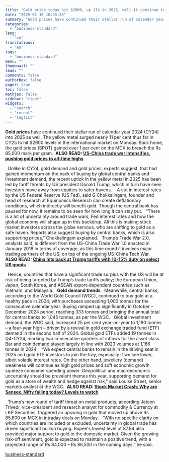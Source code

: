 ```yaml
---
title: "Gold price today hit $2900, up 11% in 2025; will it continue to rise?"
date: "2025-02-10 18:45:35"
summary: "Gold prices have continued their stellar run of calendar year 2024 (CY24) into 2025 as well. The yellow metal surged nearly 11 per cent thus far in CY25 to hit $2900 levels in the international market on Monday. Back home, the gold prices (SPOT) gained over 1 per cent on..."
categories:
  - "business-standard"
lang:
  - "en"
translations:
  - "en"
tags:
  - "business-standard"
menu: ""
thumbnail: ""
lead: ""
comments: false
authorbox: false
pager: true
toc: false
mathjax: false
sidebar: "right"
widgets:
  - "search"
  - "recent"
  - "taglist"
---
```


**Gold prices** have continued their stellar run of calendar year 2024 (CY24) into 2025 as well. The yellow metal surged nearly 11 per cent thus far in CY25 to hit $2900 levels in the international market on Monday. Back home, the gold prices (SPOT) gained over 1 per cent on the MCX to breach the Rs 85,000 mark per gram. 
**ALSO READ: [US-China trade war intensifies, pushing gold prices to all-time highs](https://www.business-standard.com/world-news/us-china-trade-war-intensifies-pushing-gold-prices-to-all-time-highs-125020500934_1.html)**

 
Unlike in CY24, gold demand and gold prices, experts suggest, that had gained momentum on the back of buying by global central banks and investment demand, the recent uptick in the yellow metal in 2025 has been led by tariff threats by US president Donald Trump, which in turn have seen investors move away from equities to safer havens. 
 
A cut in interest rates by the US Federal Reserve (US Fed), said G Chokkalingam, founder and head of research at Equinomics Research can create deflationary conditions, which indirectly will benefit gold. Though the central bank has paused for now, it remains to be seen for how long it can stay put.
 
“There is a lot of uncertainty around trade wars, Fed interest rates and how the global economy will shape up in this backdrop. All this is making stock market investors across the globe nervous, who are shifting to gold as a safe haven. Reports also suggest buying by central banks, which is also supporting prices,” Chokkalingam explained.
 
Trump’s Trade War 2.0, analysts said, is different from the US-China Trade War 1.0 enacted in January 2018 in terms of coverage, as this time round it involves major trading partners of the US, on top of the ongoing US-China Tech War. 
**ALSO READ: [China hits back at Trump tariffs with 10-15% duty on select US goods](https://www.business-standard.com/world-news/china-tariffs-us-imports-oil-farm-products-cars-donald-trump-trade-war-125020400402_1.html)**

 
Hence, countries that have a significant trade surplus with the US will be at risk of being targeted by Trump’s trade tariffs policy; the European Union, Japan, South Korea, and ASEAN export-dependent countries such as Vietnam, and Malaysia.
 
**Gold demand trends**
 
Meanwhile, central banks, according to the World Gold Council (WGC), continued to buy gold at a healthy pace in 2024, with purchases exceeding 1,000 tonnes for the consecutive calendar year. Buying ramped up significantly in October – December 2024 period, reaching 333 tonnes and bringing the annual total for central banks to 1,045 tonnes, as per the WGC.
 
Global investment demand, the WGC said, increased 25 per cent year-on-year to 1,180 tonnes – a four-year high – driven by a revival in gold exchange traded fund (ETF) demand in the second half of 2024. Global gold ETFs added 19 tonnes in Q4-CY24, marking two consecutive quarters of inflows for the asset class. Bar and coin demand stayed largely in line with 2023 volumes at 1,186 tonnes in 2024.
 
“We expect central banks to remain in the driving seat in 2025 and gold ETF investors to join the fray, especially if we see lower, albeit volatile interest rates. On the other hand, jewellery (demand) weakness will continue as high gold prices and soft economic growth squeeze consumer spending power. Geopolitical and macroeconomic uncertainty should be prevalent themes this year, supporting demand for gold as a store of wealth and hedge against risk,” said Louise Street, senior markets analyst at the WGC. 
**ALSO READ: [Stock Market Crash: Why are Sensex, Nifty falling today? Levels to watch](https://www.business-standard.com/markets/news/stock-market-crash-why-are-sensex-nifty-falling-today-levels-to-watch-125021000384_1.html)**

 
Trump’s new round of tariff threat on metal products, according Jateen Trivedi, vice-president and research analyst for commodity & Currency at LKP Securities, triggered an upswing in gold that moved up above Rs 85,800 on MCX in intraday deals on Monday.
 
“With no specific clarity on which countries are included or excluded, uncertainty in global trade has driven significant bullion buying. Rupee's lowest level of 87.94 also provided major support to gold in the domestic market. Given the growing risk-off sentiment, gold is expected to maintain a positive trend, with a projected range of Rs 84,000 – Rs 86,500 in the coming days,” he said.

[business-standard](https://www.business-standard.com/markets/news/gold-price-today-hit-2900-up-11-in-2025-will-it-continue-to-rise-125021000826_1.html)
